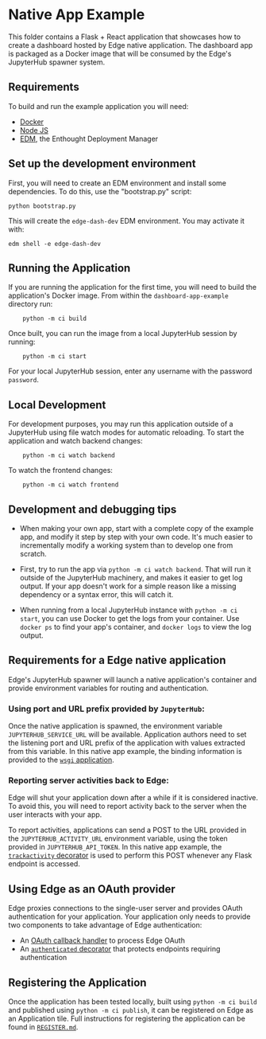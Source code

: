 # Native App Example

This folder contains a Flask + React application that showcases how to
create a dashboard hosted by Edge native application. The dashboard app is packaged as 
a Docker image that will be consumed by the Edge's JupyterHub spawner system.

## Requirements

To build and run the example application you will need:
- [Docker](https://docker.com)
- [Node JS](https://nodejs.org)
- [EDM](https://www.enthought.com/edm/), the Enthought Deployment Manager 

## Set up the development environment

First, you will need to create an EDM environment and install some dependencies.
To do this, use the "bootstrap.py" script:

```commandline
python bootstrap.py
```

This will create the `edge-dash-dev` EDM environment.  You may activate it with:

```commandline
edm shell -e edge-dash-dev
```   

## Running the Application

If you are running the application for the first time, you will need to build
the application's Docker image. From within the `dashboard-app-example` directory
run:

```commandline
    python -m ci build
```

Once built, you can run the image from a local JupyterHub session by running:

```commandline
    python -m ci start
```

For your local JupyterHub session, enter any username with the password `password`.

## Local Development

For development purposes, you may run this application outside of a JupyterHub using file
watch modes for automatic reloading. To start the application and watch backend changes:

```commandline
    python -m ci watch backend
```
To watch the frontend changes:

```commandline
    python -m ci watch frontend
```

## Development and debugging tips

* When making your own app, start with a complete copy of the example app, and
  modify it step by step with your own code.  It's much easier to
  incrementally modify a working system than to develop one from scratch.

* First, try to run the app via `python -m ci watch backend`.  That will run it
  outside of the JupyterHub machinery, and makes it easier to get log output.
  If your app doesn't work for a simple reason like a missing dependency or
  a syntax error, this will catch it.

* When running from a local JupyterHub instance with `python -m ci start`, you
  can use Docker to get the logs from your container.  Use `docker ps` to find
  your app's container, and `docker logs` to view the log output.
  
## Requirements for a Edge native application

Edge's JupyterHub spawner will launch a native application's container and provide
environment variables for routing and authentication.

### Using port and URL prefix provided by `JupyterHub`: 

Once the native application is spawned, the environment variable `JUPYTERHUB_SERVICE_URL`
will be available. Application authors need to set the listening port and URL prefix of the
application with values extracted from this variable. In this native app example,
the binding information is provided to the [`wsgi` application](./src/wsgi.py#L43).

### Reporting server activities back to Edge: 

Edge will shut your application down after a while if it is considered inactive.
To avoid this, you will need to report activity back to the server when the user
interacts with your app. 

To report activities, applications can send a POST to the URL provided in the
`JUPYTERHUB_ACTIVITY_URL` environment variable, using the token provided
in `JUPYTERHUB_API_TOKEN`. In this native app example, the 
[`trackactivity` decorator](./src/app.py#L61) is used to perform this POST
whenever any Flask endpoint is accessed.

## Using Edge as an OAuth provider

Edge proxies connections to the single-user server and provides OAuth authentication
for your application. Your application only needs to provide two components to take
advantage of Edge authentication:
- An [OAuth callback handler](./src/app.py#L182) to process Edge OAuth
- An [`authenticated` decorator](./src/app#L90) that protects endpoints requiring authentication

## Registering the Application

Once the application has been tested locally, built using `python -m ci build` and
published using `python -m ci publish`, it can be registered on Edge as an Application tile.
Full instructions for registering the application can be found in [`REGISTER.md`](./REGISTER.md).